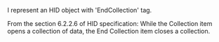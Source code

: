 I represent an HID object with 'EndCollection' tag.

From the section 6.2.2.6 of HID specification:
While the Collection item opens a
collection of data, the End Collection item closes a collection.
